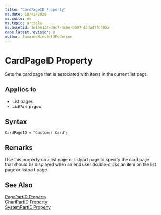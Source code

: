 ```yaml
---
title: "CardPageID Property"
ms.date: 10/01/2020
ms.suite: na
ms.topic: article
ms.assetid: 3e156138-d9c7-486e-b697-43da477d505a
caps.latest.revision: 8
author: SusanneWindfeldPedersen
---
```


 

# CardPageID Property
Sets the card page that is associated with items in the current list page.  
  
## Applies to  
 - List pages  
 - ListPart pages  

## Syntax

```AL
CardPageID = "Customer Card";
```
  
## Remarks  
 Use this property on a list page or listpart page to specify the card page that should be displayed when an end user double-clicks an item on the list page or listpart page.  
 
 
## See Also  
[PagePartID Property](devenv-pagepartid-property.md)   
[ChartPartID Property](devenv-chartpartid-property.md)   
[SystemPartID Property](devenv-systempartid-property.md)